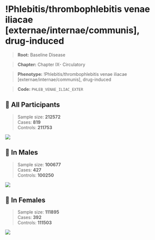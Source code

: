 # !Phlebitis/thrombophlebitis venae iliacae [externae/internae/communis], drug-induced

> **Root:** Baseline Disease  

> **Chapter:** Chapter IX- Circulatory  

> **Phenotype:** !Phlebitis/thrombophlebitis venae iliacae [externae/internae/communis], drug-induced  

> **Code:** `PHLEB_VENAE_ILIAC_EXTER`

## 🧪 All Participants  
> Sample size: **212572**  
> Cases: **819**  
> Controls: **211753**
<img src="/Disease/Figures/ALL/Baseline/PHLEB_VENAE_ILIAC_EXTER.png"/>
<CsvTable src="/Disease/Data/ALL/Baseline/LG_PHLEB_VENAE_ILIAC_EXTER.csv" label="🔍 View full results" />

## 👨 In Males  
> Sample size: **100677**  
> Cases: **427**  
> Controls: **100250**
<img src="/Disease/Figures/Male/Baseline/PHLEB_VENAE_ILIAC_EXTER.png"/>
<CsvTable src="/Disease/Data/Male/Baseline/LG_PHLEB_VENAE_ILIAC_EXTER.csv" label="🔍 View full results" />

## 👩 In Females  
> Sample size: **111895**  
> Cases: **392**  
> Controls: **111503**
<img src="/Disease/Figures/Female/Baseline/PHLEB_VENAE_ILIAC_EXTER.png"/>
<CsvTable src="/Disease/Data/Female/Baseline/LG_PHLEB_VENAE_ILIAC_EXTER.csv" label="🔍 View full results" />
